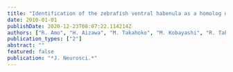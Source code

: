 ```yaml
---
title: "Identification of the zebrafish ventral habenula as a homolog of the mammalian lateral habenula"
date: 2010-01-01
publishDate: 2020-12-23T08:07:22.114214Z
authors: ["R. Amo", "H. Aizawa", "M. Takahoko", "M. Kobayashi", "R. Takahashi", "T. Aoki", "H. Okamoto"]
publication_types: ["2"]
abstract: ""
featured: false
publication: "*J. Neurosci.*"
---
```


